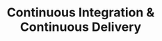 ---
title: Continuous Integration & Continuous Delivery
layout: tag
permalink: /tags/ci-cd/
taxonomy: ci-cd
author_profile: true
---